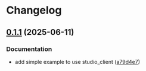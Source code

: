 # Changelog

## [0.1.1](https://github.com/Aleph-Alpha/pharia-studio-sdk/compare/v0.1.0...v0.1.1) (2025-06-11)


### Documentation

* add simple example to use studio_client ([a79d4e7](https://github.com/Aleph-Alpha/pharia-studio-sdk/commit/a79d4e748ebcdf85a2460b2a0da62e8470d3e0fa))
